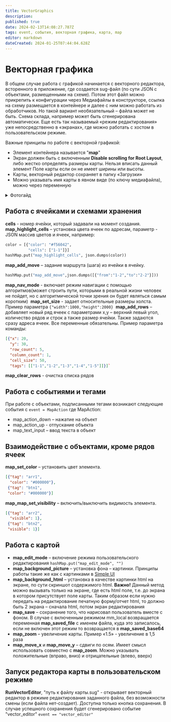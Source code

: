 ```yaml
---
title: VectorGraphics
description: 
published: true
date: 2024-02-13T14:08:27.787Z
tags: event, события, векторная графика, карта, map
editor: markdown
dateCreated: 2024-01-25T07:44:04.628Z
---
```


# Векторная графика

В общем случае работа с графикой начинается с векторного редактора, всторенного в приложение, где создается sug-файл (по сути JSON с объектами, размещенными на схеме). Потом этот файл можно прикрепить к конфигурации через Медиафайлы в конструкторе, ссылка на схему размещается в контейнере и далее с ним можно работать из обработчиков. Но такой вариант необязательный – файла может не быть. Схема склада, например может быть сгенерирована автоматически. Еще есть так называемый «режим редактирования» уже непосредственно в «экранах», где можно работать с хостом в пользовательском режиме.

Важные принципы по работе с векторной графикой:
 - Элемент контейнера называется "**map**"
 - Экран должен быть с включенным **Disable scrolling for Root Layout**, либо жестко определять размеры карты. Нельзя вписать данный элемент Поле карты если он не имеет ширины или высоты.     
 - Карты, векторный редактор сохраняет в папку «Загрузки»      
 - Можно указывать имя карты в явном виде (по ключу медиафайла), можно через переменную
<details>
<summary>Фотогайд</summary>
<br>
<img src="/files/Pastedimage20240122113018.png" width=400>
<img src="/files/Pastedimage20240122113127.png" width=400> 
<br>
  <img src="/files/Pastedimage20240122113201.png" width=400> 
<img src="/files/Pastedimage20240122113242.png" width=400>
  <br>
<img src="/files/Pastedimage20240122113319.png" width=400> 
  <br>
<img src="/files/Pastedimage20240122113340.png" width=850> 
<br>
<img src="/files/Pastedimage20240122113713.png" width=850>
<br>
<img src="/files/Pastedimage20240122113738.png" width=850> 
</details>

## Работа с ячейками и схемами хранения
**cells** - номер ячейки, который задавали на момент создания.
**map_highlight_cells** – установка цвета ячеек по адресам, параметр - JSON массив цветов и ячеек, например:
```python
color = [{"color": "#f56042",  
          "cells": ["1-1"]}]  
hashMap.put("map_highlight_cells", json.dumps(color))
```
**map_add_move** – задание маршрута (шага) из ячейки в ячейку. 
```Python
hashMap.put("map_add_move",json.dumps([{"from":"1-2","to":"2-2"}]))
```

**map_nav_mode** - включает режим навигации с помощью алгоритмов(может строить пути, которыми в реальной жизни человек не пойдет, но с алгоритмической точки зрения он будет являться самым коротким) 
**map_set_size** - задает относительные размеры холста. Пример параметра `{"width":1000,"height":2000}` 
**map_add_rows** – добавляет новый ряд ячеек с параметрами x,y – верхний левый угол, количество рядов и строк а также размер ячейки. Также задаются сразу адреса ячеек. Все переменные обязательны. Пример параметра команды: 
```json
[{"x": 20,
  "y": 30,
  "row_count": 5,
  "column_count": 1,
  "cell_size": 50,
  "tags": [["1-1","1-2","1-3","1-4","1-5"]]}]` 
```
**map_clear_rows** - очистка списка рядов

## Работа с событиями и тегами
При работе с объектами, подписанными тегами возникают следующие события c 
`event = MapAction`
где MapAction:
 - map_action_down – нажатие на объект  
 - map_action_up - отпускание объекта    
 - map_text_input – ввод текста в объект
 
## Взаимодействие с объектами, кроме рядов ячеек
**map_set_color** – установить цвет элемента.
```json
[{"tag": "arr1",
  "color": "#000000"},
 {"tag": "btn1",
 "color": "#000000"}]
```
**map_map_set_visibility** – включить/выключить видимость элемента. 
```json
[{"tag": "arr2",
  "visible": 1},
 {"tag": "btn2",
 "visible": 1}]
```

## Работа с картой
- **map_edit_mode** – включение режима пользовательского редактирования 
`hashMap.put("map_edit_mode", "")`
- **map_background_picture** – установка фона – картинки. Принципы работы такие же как с картинками в [Simple UI](../GeneralFunctionsOfThePlatform/GeneralFunctionsOfThePlatform) 
- **map_background_html** – установка в качестве картинки html на экране, по сути скриншот содержимого html. 
**Важно!** Данный метод можно вызывать только на экране, где есть html поле, т.е. до экрана в котором присутствует поле карты. Таким образом если нужно передать на редактирование печатную форму/отчет html, то должно быть 2 экрана – сначала html, потом экран редактирования 
- **map_save** – сохранение того, что нарисовал пользователь вместе с фоном. В случае с включенным режимом mm_local возвращается переменная **map_saved_file** с именем файла, куда это записалось, если не включен этот режим то возвращается в **map_saved_base64** 
- **map_zoom** – увеличение карты. Пример «1.5» - увеличение в 1,5 раза 
- **map_move_x** и **map_move_y** – сдвиги по осям. Имеет смысл использовать совместно с **map_zoom**. Можно указывать положительные (вправо, вниз) и отрицательные (влево, вверх)

## Запуск редактора карты в пользовательском режиме
**RunVectorEditor**, "путь к файлу карты.sug" - открывает векторный редактор в режиме редактирования заданного файла, без возможности смены (если файла нет-создает). Доступна только кнопка сохранения. В случае успешного сохранения будет сгенерировано событие "vector_editor" `event == "vector_editor"`
